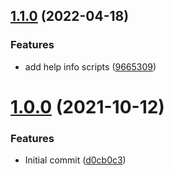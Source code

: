 ## [1.1.0](https://github.com/trallnag/asdf-gopass/compare/1.0.0...1.1.0) (2022-04-18)


### Features

* add help info scripts ([9665309](https://github.com/trallnag/asdf-gopass/commit/9665309c5ee73f72c7e724d1bc5c8b16a4415e0c))

# [1.0.0](https://github.com/trallnag/asdf-gopass/compare/d0cb0c306b5bc5e69f0a7d19ffd14646427db469...1.0.0) (2021-10-12)

### Features

- Initial commit ([d0cb0c3](https://github.com/trallnag/asdf-gopass/commit/d0cb0c306b5bc5e69f0a7d19ffd14646427db469))
